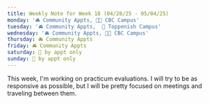 ```yaml
---
title: Weekly Note for Week 18 (04/28/25 - 05/04/25)
monday: '🚘 Community Appts, 🌃🏫 CBC Campus'
tuesday: '🚘 Community Appts,  🏫 Toppenish Campus'
wednesday: '🚘 Community Appts, 🌃🏫 CBC Campus'
thursday: 🚘 Community Appts
friday: 🚘 Community Appts
saturday: 🫥 by appt only
sunday: 🫥 by appt only
---
```

This week,  I'm working on practicum evaluations. I will try to be as responsive as possible, but I will be pretty focused on meetings and traveling between them.